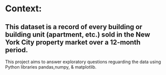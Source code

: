 # Context:
## This dataset is a record of every building or building unit (apartment, etc.) sold in the New York City property market over a 12-month period.
This project aims to answer exploratory questions reguarding the data using Python libraries pandas,numpy, & matplotlib.
